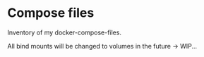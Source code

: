 # Compose files

Inventory of my docker-compose-files.

All bind mounts will be changed to volumes in the future -> WIP...
